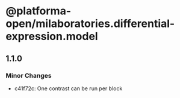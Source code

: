 # @platforma-open/milaboratories.differential-expression.model

## 1.1.0

### Minor Changes

- c41f72c: One contrast can be run per block
